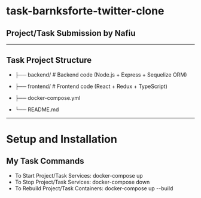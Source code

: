 # task-barnksforte-twitter-clone

## Project/Task Submission by Nafiu

---

## Task Project Structure

- ├── backend/ # Backend code (Node.js + Express + Sequelize ORM)

- ├── frontend/ # Frontend code (React + Redux + TypeScript)

- ├── docker-compose.yml

- └── README.md

---

# Setup and Installation

## My Task Commands

- To Start Project/Task Services: docker-compose up
- To Stop Project/Task Services: docker-compose down
- To Rebuild Project/Task Containers: docker-compose up --build

<!-- To Run Project/Task Migrations: docker-compose exec backend npx sequelize-cli db:migrate -->
